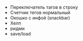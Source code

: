 - Переключатель тагов в строку
- Счетчик тегов нормальный
- Окошко с инфой (snackbar)
- Хелп
- ридми
- save/load